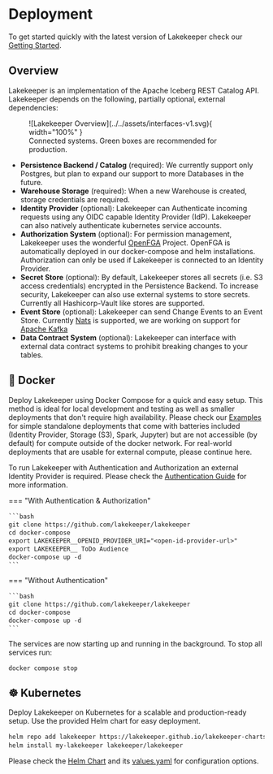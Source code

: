 # Deployment

To get started quickly with the latest version of Lakekeeper check our [Getting Started](../../getting-started.md).

## Overview 

Lakekeeper is an implementation of the Apache Iceberg REST Catalog API.  Lakekeeper depends on the following, partially optional, external dependencies:

<figure markdown="span">
  ![Lakekeeper Overview](../../assets/interfaces-v1.svg){ width="100%" }
  <figcaption>Connected systems. Green boxes are recommended for production.</figcaption>
</figure>

* **Persistence Backend / Catalog** (required): We currently support only Postgres, but plan to expand our support to more Databases in the future.
* **Warehouse Storage** (required): When a new Warehouse is created, storage credentials are required.
* **Identity Provider** (optional): Lakekeeper can Authenticate incoming requests using any OIDC capable Identity Provider (IdP). Lakekeeper can also natively authenticate kubernetes service accounts.
* **Authorization System** (optional): For permission management, Lakekeeper uses the wonderful [OpenFGA](http://openfga.dev) Project. OpenFGA is automatically deployed in our docker-compose and helm installations. Authorization can only be used if Lakekeeper is connected to an Identity Provider.
* **Secret Store** (optional): By default, Lakekeeper stores all secrets (i.e. S3 access credentials) encrypted in the Persistence Backend. To increase security, Lakekeeper can also use external systems to store secrets. Currently all Hashicorp-Vault like stores are supported.
* **Event Store** (optional): Lakekeeper can send Change Events to an Event Store. Currently [Nats](http://nats.io) is supported, we are working on support for [Apache Kafka](http://kafka.apache.org)
* **Data Contract System** (optional): Lakekeeper can interface with external data contract systems to prohibit breaking changes to your tables.

## 🐳 Docker

Deploy Lakekeeper using Docker Compose for a quick and easy setup. This method is ideal for local development and testing as well as smaller deployments that don't require high availability. Please check our [Examples]() for simple standalone deployments that come with batteries included (Identity Provider, Storage (S3), Spark, Jupyter) but are not accessible (by default) for compute outside of the docker network. For real-world deployments that are usable for external compute, please continue here.

To run Lakekeeper with Authentication and Authorization an external Identity Provider is required. Please check the [Authentication Guide](./authentication.md) for more information.

=== "With Authentication & Authorization"

    ```bash
    git clone https://github.com/lakekeeper/lakekeeper
    cd docker-compose
    export LAKEKEEPER__OPENID_PROVIDER_URI="<open-id-provider-url>"
    export LAKEKEEPER__ ToDo Audience
    docker-compose up -d
    ```

=== "Without Authentication"

    ```bash
    git clone https://github.com/lakekeeper/lakekeeper
    cd docker-compose
    docker-compose up -d
    ```

The services are now starting up and running in the background. To stop all services run:
```shell
docker compose stop
```


## ☸️ Kubernetes
Deploy Lakekeeper on Kubernetes for a scalable and production-ready setup. Use the provided Helm chart for easy deployment.

```bash
helm repo add lakekeeper https://lakekeeper.github.io/lakekeeper-charts/
helm install my-lakekeeper lakekeeper/lakekeeper
```

Please check the [Helm Chart](https://github.com/lakekeeper/lakekeeper-charts/tree/main/charts/lakekeeper) and its [values.yaml](https://github.com/lakekeeper/lakekeeper-charts/blob/main/charts/lakekeeper/values.yaml) for configuration options.
